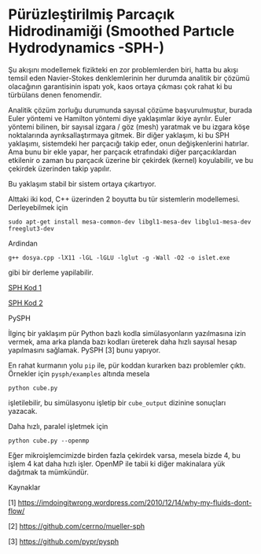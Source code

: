 # Pürüzleştirilmiş Parcaçık Hidrodinamiği (Smoothed Partıcle Hydrodynamics -SPH-)

Şu akışını modellemek fizikteki en zor problemlerden biri, hatta bu
akışı temsil eden Navier-Stokes denklemlerinin her durumda analitik
bir çözümü olacağının garantisinin ispatı yok, kaos ortaya çıkması çok
rahat ki bu türbülans denen fenomendir.

Analitik çözüm zorluğu durumunda sayısal çözüme başvurulmuştur, burada
Euler yöntemi ve Hamilton yöntemi diye yaklaşımlar ikiye
ayrılır. Euler yöntemi bilinen, bir sayısal izgara / göz (mesh)
yaratmak ve bu izgara köşe noktalarında ayrıksallaştırmaya gitmek. Bir
diğer yaklaşım, ki bu SPH yaklaşımı, sistemdeki her parçacığı takip
eder, onun değişkenlerini hatırlar. Ama bunu bir ekle yapar, her
parçacık etrafındaki diğer parçacıklardan etkilenir o zaman bu
parçacık üzerine bir çekirdek (kernel) koyulabilir, ve bu çekirdek
üzerinden takip yapılır.

Bu yaklaşım stabil bir sistem ortaya çıkartıyor.

Alttaki iki kod, C++ üzerinden 2 boyutta bu tür sistemlerin
modellemesi. Derleyebilmek için

```
sudo apt-get install mesa-common-dev libgl1-mesa-dev libglu1-mesa-dev freeglut3-dev
```

Ardindan

```
g++ dosya.cpp -lX11 -lGL -lGLU -lglut -g -Wall -O2 -o islet.exe
```

gibi bir derleme yapilabilir. 

[SPH Kod 1](gl1.cpp)

[SPH Kod 2](gl2.cpp)

PySPH

İlginç bir yaklaşım pür Python bazlı kodla simülasyonların yazılmasına
izin vermek, ama arka planda bazı kodları üreterek daha hızlı sayısal
hesap yapılmasını sağlamak. PySPH [3] bunu yapıyor.

En rahat kurmanın yolu `pip` ile, pür koddan kurarken bazı problemler
çıktı. Örnekler için `pysph/examples` altında mesela 

```
python cube.py
```

işletilebilir, bu simülasyonu işletip bir `cube_output` dizinine sonuçları yazacak.

Daha hızlı, paralel işletmek için

```
python cube.py --openmp
```

Eğer mikroişlemcimizde birden fazla çekirdek varsa, mesela bizde 4, bu
işlem 4 kat daha hızlı işler. OpenMP ile tabii ki diğer makinalara yük
dağıtmak ta mümkündür.


Kaynaklar

[1] https://imdoingitwrong.wordpress.com/2010/12/14/why-my-fluids-dont-flow/

[2] https://github.com/cerrno/mueller-sph

[3] https://github.com/pypr/pysph